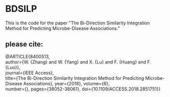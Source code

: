 # BDSILP
This is the code for the paper "The Bi-Direction Similarity Integration Method for Predicting Microbe-Disease Associations."
## please cite:
  
@ARTICLE{8400513,  
 author={W. {Zhang} and W. {Yang} and X. {Lu} and F. {Huang} and F. {Luo}},  
 journal={IEEE Access},   
 title={The Bi-Direction Similarity Integration Method for Predicting Microbe-Disease Associations}, 
 year={2018}, 
 volume={6},  
 number={}, 
 pages={38052-38061}, 
 doi={10.1109/ACCESS.2018.2851751}}
  
